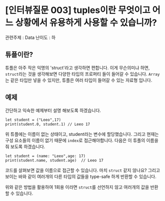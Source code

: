 # [인터뷰질문 003] tuples이란 무엇이고 어느 상황에서 유용하게 사용할 수 있습니까?

관련주제 : Data
난이도 : 하

## 튜플이란?
튜플은 아주 작은 익명의 'struct'라고 생각하면 편합니다. 이게 무슨의미냐 하면, `struct`라는 것을 생각해보면 다양한 타입의 프로퍼티 들이 들어갈 수 있습니다. `Array`는 같은 타입만 넣을 수 있지만, 튜플은 여러 타입이 들어갈 수 있는 자료형 입니다.


## 예제
간단하고 익숙한 예제부터 설명 해보도록 하겠습니다.

```
let student = ("Leeo",17)
print(student.0, student.1) // Leeo 17
```

위 튜플에는 이름이 없는 상태이고, student라는 변수에 할당했습니다. 그리고 현재는 구성 요소들의 이름이 없기 때문에 `index`로 접근해야합니다. 다음은 이 튜플의 이름을 줘 보도록 하겠습니다.

```
let student = (name: "Leeo",age: 17)
print(student.name, student.age)  // Leeo 17
```

코드를 살펴보면 값을 이름으로 접근할 수 있습니다. 마치 `struct` 같지 않나요?
그리고 보이는 바와 같이 여러개의 다른 타입의 값들을 type-safe 하게 반환할 수 있습니다.

위와 같은 방법을 활용하여 1회용 이라면 `struct`를 선언하지 않고 여러개의 값을 반환할 수 있습니다.
